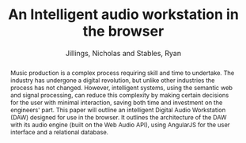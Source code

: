 --- 
title: "An Intelligent audio workstation in the browser" 
abstract: "Music production is a complex process requiring skill and time to undertake. The industry has undergone a digital revolution, but unlike other industries the process has not changed. However, intelligent systems, using the semantic web and signal processing, can reduce this complexity by making certain decisions for the user with minimal interaction, saving both time and investment on the engineers' part. This paper will outline an intelligent Digital Audio Workstation (DAW) designed for use in the browser. It outlines the architecture of the DAW with its audio engine (built on the Web Audio API), using AngularJS for the user interface and a relational database." 
address: "London" 
author: "Jillings, Nicholas and Stables, Ryan"
webAuthor: "Nicholas Jillings, Ryan Stables" 
booktitle: "Proceedings of the International Web Audio Conference" 
editor: "Thalmann, Florian and Ewert, Sebastian" 
month: "Proceedings of the International Web Audio Conference"
pages: "undefined" 
publisher: "Queen Mary University of London" 
series: "WAC '17"
type: "Poster"  
year: "2017" 
id: "2017_EA_37" 
tags: year2017
media: none 
pdflink: /_data/papers/pdf/2017/2017_37.pdf
ISSN: 2663-5844
---